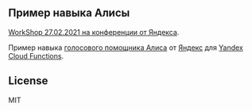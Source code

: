 Пример навыка Алисы
---------

[WorkShop 27.02.2021 на конференции от Яндекса](https://yandex.ru/promo/yandex4developers/yalovefrontend2021).

Пример навыка [голосового помощника Алиса](https://yandex.ru/alice) от [Яндекс](https://yandex.ru/) для [Yandex Cloud Functions](https://cloud.yandex.ru/docs/functions/concepts/function).


License
----
MIT